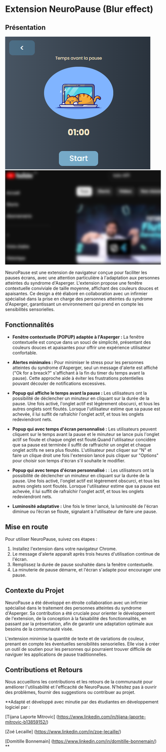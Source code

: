 
# Extension NeuroPause (Blur effect)

## Présentation
 ![Extension](images/NeuroPause.png)   ![Blur](images/Blur.png)


NeuroPause est une extension de navigateur conçue pour faciliter les pauses écrans, avec une attention particulière à l'adaptation aux personnes atteintes du syndrome d'Asperger. L'extension propose une fenêtre contextuelle conviviale de taille moyenne, affichant des couleurs douces et apaisantes. Ce design a été élaboré en collaboration avec un infirmier spécialisé dans la prise en charge des personnes atteintes du syndrome d'Asperger, garantissant un environnement qui prend en compte les sensibilités sensorielles.

## Fonctionnalités

- **Fenêtre contextuelle (POPUP)  adaptée à l'Asperger :** La fenêtre contextuelle est conçue dans un souci de simplicité, présentant des couleurs douces et apaisantes pour offrir une expérience utilisateur confortable.

- **Alertes minimales :** Pour minimiser le stress pour les personnes atteintes du syndrome d'Asperger, seul un message d'alerte est affiché ("Ok for a breack?" s'affichant à la fin du timer du temps avant la pause). Cette approche aide à éviter les frustrations potentielles pouvant découler de notifications excessives.

- **Popup qui affiche le temps avant la pause :** Les utilisateurs ont la possibilité de déclencher un minuteur en cliquant sur la durée de la pause. Une fois activé, l'onglet actif est légèrement obscurci, et tous les autres onglets sont floutés. Lorsque l'utilisateur estime que sa pause est achevée, il lui suffit de rafraîchir l'onglet actif, et tous les onglets redeviendront nets. 

- **Popup qui avec temps d'écran personnalisé :** Les utilisateurs peuvent cliquent sur le temps avant la pause et le minuteur se lance puis l'onglet actif se floute et chaque onglet est flouté.Quand l'utilisateur concidère que sa pause est terminée il suffit de raffraichir un onglet et chaque onglet actifs ne sera plus floutés. L'utilisateur peut cliquer sur "N" et faire un clique droit une fois l'extension lancé puis cliquer sur "Options" pour choisir son temps d'écran s'il souhaite le modifier.

- **Popup qui avec temps d'écran personnalisé :** : Les utilisateurs ont la possibilité de déclencher un minuteur en cliquant sur la durée de la pause. Une fois activé, l'onglet actif est légèrement obscurci, et tous les autres onglets sont floutés. Lorsque l'utilisateur estime que sa pause est achevée, il lui suffit de rafraîchir l'onglet actif, et tous les onglets redeviendront nets.
- **Luminosité adaptative :** Une fois le timer lancé, la luminosité de l'écran diminue ou l’écran se floute, signalant à l'utilisateur de faire une pause.

## Mise en route

Pour utiliser NeuroPause, suivez ces étapes :

1. Installez l'extension dans votre navigateur Chrome.
2. Le message d'alerte apparaît après trois heures d'utilisation continue de l'écran.
3. Remplissez la durée de pause souhaitée dans la fenêtre contextuelle.
4. La minuterie de pause démarre, et l'écran s'adapte pour encourager une pause.

## Contexte du Projet

NeuroPause a été développé en étroite collaboration avec un infirmier spécialisé dans le traitement des personnes atteintes du syndrome d'Asperger. Sa contribution a été cruciale pour orienter le développement de l'extension, de la conception à la faisabilité des fonctionnalités, en passant par la présentation, afin de garantir une adaptation optimale aux besoins de la communauté visée.

L'extension minimise la quantité de texte et de variations de couleur, prenant en compte les éventuelles sensibilités sensorielles. Elle vise à créer un outil de soutien pour les personnes qui pourraient trouver difficile de naviguer les applications de pause traditionnelles.

## Contributions et Retours

Nous accueillons les contributions et les retours de la communauté pour améliorer l'utilisabilité et l'efficacité de NeuroPause. N'hésitez pas à ouvrir des problèmes, fournir des suggestions ou contribuer au projet.

**Adapté et développé avec minutie par des étudiantes en développement logiciel par : 

[Tijana Laporte Mitrovic] (https://www.linkedin.com/in/tijana-laporte-mitrovic-b13859152/)

[Zoé Lecaille] (https://www.linkedin.com/in/zoe-lecaille/)

[Domitille Bonnemain] (https://www.linkedin.com/in/domitille-bonnemain/) **


